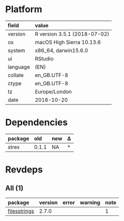 # Platform

|field    |value                        |
|:--------|:----------------------------|
|version  |R version 3.5.1 (2018-07-02) |
|os       |macOS High Sierra 10.13.6    |
|system   |x86_64, darwin15.6.0         |
|ui       |RStudio                      |
|language |(EN)                         |
|collate  |en_GB.UTF-8                  |
|ctype    |en_GB.UTF-8                  |
|tz       |Europe/London                |
|date     |2018-10-20                   |

# Dependencies

|package |old   |new |Δ  |
|:-------|:-----|:---|:--|
|strex   |0.1.1 |NA  |*  |

# Revdeps

## All (1)

|package                                  |version |error |warning |note |
|:----------------------------------------|:-------|:-----|:-------|:----|
|[filesstrings](problems.md#filesstrings) |2.7.0   |      |        |1    |

